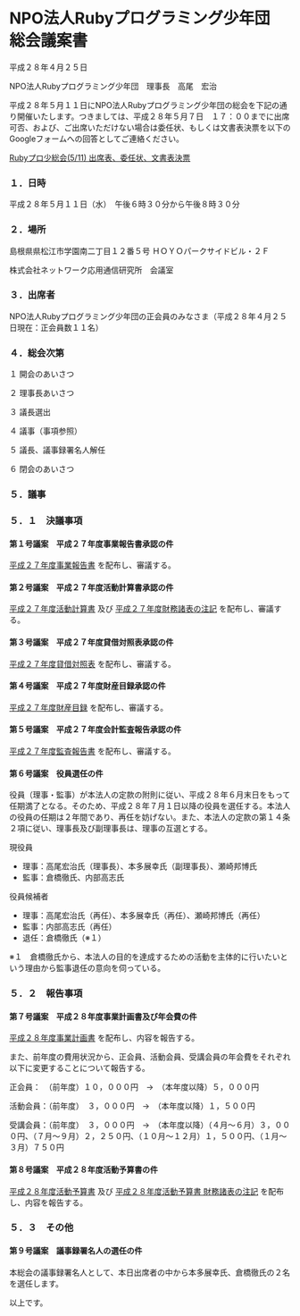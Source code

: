 # NPO法人Rubyプログラミング少年団　　　　総会議案書

平成２８年４月２５日

NPO法人Rubyプログラミング少年団　理事長　高尾　宏治

平成２８年５月１１日にNPO法人Rubyプログラミング少年団の総会を下記の通り開催いたします。つきましては、平成２８年５月７日　１７：００までに出席可否、および、ご出席いただけない場合は委任状、もしくは文書表決票を以下のGoogleフォームへの回答としてご連絡ください。

[Rubyプロ少総会(5/11) 出席表、委任状、文書表決票](http://goo.gl/forms/mUbph4xaSm)

### １．日時

平成２８年５月１１日（水）　午後６時３０分から午後８時３０分

### ２．場所

島根県県松江市学園南二丁目１２番５号
ＨＯＹＯパークサイドビル・２Ｆ

株式会社ネットワーク応用通信研究所　会議室

### ３．出席者

NPO法人Rubyプログラミング少年団の正会員のみなさま（平成２８年４月２５日現在：正会員数１１名）

### ４．総会次第

１ 開会のあいさつ

２ 理事長あいさつ

３ 議長選出

４ 議事（事項参照）

５ 議長、議事録署名人解任

６ 閉会のあいさつ

### ５．議事

### ５．１　決議事項

#### 第１号議案　平成２７年度事業報告書承認の件

[平成２７年度事業報告書](https://goo.gl/iSN5KQ) を配布し、審議する。

#### 第２号議案　平成２７年度活動計算書承認の件

[平成２７年度活動計算書](https://goo.gl/GJ6CUk) 及び [平成２７年度財務諸表の注記](https://goo.gl/MxKcjm) を配布し、審議する。

#### 第３号議案　平成２７年度貸借対照表承認の件

[平成２７年度貸借対照表](https://goo.gl/uqbaqj) を配布し、審議する。

#### 第４号議案　平成２７年度財産目録承認の件

[平成２７年度財産目録](https://goo.gl/0CCGDS) を配布し、審議する。

#### 第５号議案　平成２７年度会計監査報告承認の件

[平成２７年度監査報告書](https://goo.gl/HEdSfm) を配布し、審議する。

#### 第６号議案　役員選任の件

役員（理事・監事）が本法人の定款の附則に従い、平成２８年６月末日をもって任期満了となる。そのため、平成２８年７月１日以降の役員を選任する。本法人の役員の任期は２年間であり、再任を妨げない。また、本法人の定款の第１４条２項に従い、理事長及び副理事長は、理事の互選とする。

現役員

 * 理事：高尾宏治氏（理事長）、本多展幸氏（副理事長）、瀬崎邦博氏
 * 監事：倉橋徹氏、内部高志氏

役員候補者

 * 理事：高尾宏治氏（再任）、本多展幸氏（再任）、瀬崎邦博氏（再任）
 * 監事：内部高志氏（再任）
 * 退任：倉橋徹氏（※１）

※１　倉橋徹氏から、本法人の目的を達成するための活動を主体的に行いたいという理由から監事退任の意向を伺っている。

### ５．２　報告事項

#### 第７号議案　平成２８年度事業計画書及び年会費の件

[平成２８年度事業計画書](https://goo.gl/0Hgv8B) を配布し、内容を報告する。

また、前年度の費用状況から、正会員、活動会員、受講会員の年会費をそれぞれ以下に変更することについて報告する。

正会員：　（前年度）１０，０００円　→　（本年度以降）５，０００円

活動会員：（前年度）　３，０００円　→　（本年度以降）１，５００円

受講会員：（前年度）　３，０００円　→　（本年度以降）（４月〜６月）３，０００円、（７月〜９月）２，２５０円、（１０月〜１２月）１，５００円、（１月〜３月）７５０円

#### 第８号議案　平成２８年度活動予算書の件

[平成２８年度活動予算書](https://goo.gl/fwc85X) 及び [平成２８年度活動予算書 財務諸表の注記](https://goo.gl/TEWcgr) を配布し、内容を報告する。

### ５．３　その他

#### 第９号議案　議事録署名人の選任の件

本総会の議事録署名人として、本日出席者の中から本多展幸氏、倉橋徹氏の２名を選任します。

以上です。
